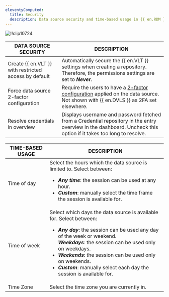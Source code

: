 ```yaml
---
eleventyComputed:
  title: Security
  description: Data source security and time-based usage in {{ en.RDM }}.
---
```

![!!clip10724](https://cdnweb.devolutions.net/docs/en/rdm/windows/clip10724.png)

| DATA SOURCE SECURITY                      | DESCRIPTION                                              |
|-------------------------------------------|----------------------------------------------------------|
| Create {{ en.VLT }} with restricted access by default | Automatically secure the {{ en.VLT }} settings when creating a repository. Therefore, the permissions settings are set to ***Never***.                             |
| Force data source 2-factor configuration  | Require the users to have a [2-factor configuration](/rdm/windows/data-sources/multi-factor-authentication/) applied on the data source. Not shown with {{ en.DVLS }} as 2FA set elsewhere.                                             |
| Resolve credentials in overview           | Displays username and password fetched from a Credential repository in the entry overview in the dashboard. Uncheck this option if it takes too long to resolve.               |

| TIME-BASED USAGE                          | DESCRIPTION                                               |
|------------------|-----------------------------------------------------------------------             |
| Time of day      | Select the hours which the data source is limited to. Select between: <ul><li>***Any time***: the session can be used at any hour.</li> <li> ***Custom***: manually select the time frame the session is available for.</li></ul> |
| Time of week     | Select which days the data source is available for. Select between: <ul><li>***Any day***: the session can be used any day of the week or weekend. </li>***Weekdays***: the session can be used only on weekdays.</li> <li>***Weekends***: the session can be used only on weekends.</li> <li>***Custom***: manually select each day the session is available for.</li></ul> |
| Time Zone        | Select the time zone you are currently in. |
